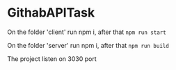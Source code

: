 # GithabAPITask

On the folder 'client' run npm i, after that `npm run start`

On the folder 'server' run npm i, after that `npm run build`

The project listen on 3030 port
